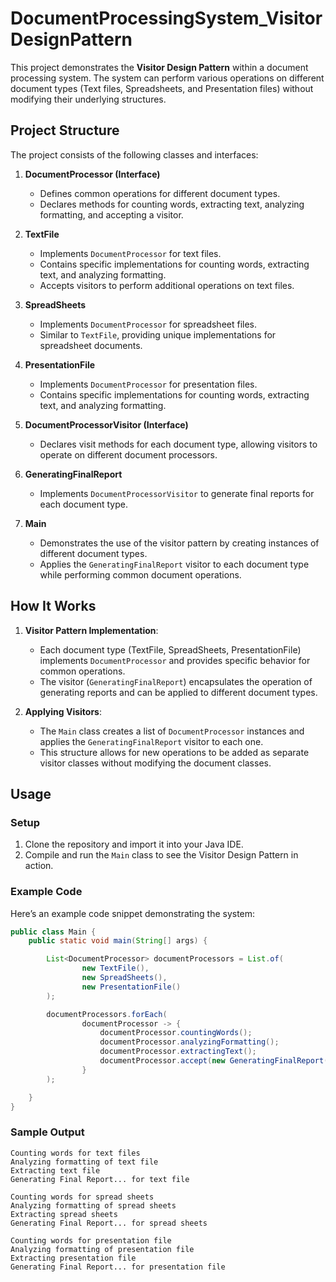 # DocumentProcessingSystem_VisitorDesignPattern

This project demonstrates the **Visitor Design Pattern** within a document processing system. The system can perform various operations on different document types (Text files, Spreadsheets, and Presentation files) without modifying their underlying structures.

## Project Structure

The project consists of the following classes and interfaces:

1. **DocumentProcessor (Interface)**
   - Defines common operations for different document types.
   - Declares methods for counting words, extracting text, analyzing formatting, and accepting a visitor.

2. **TextFile**
   - Implements `DocumentProcessor` for text files.
   - Contains specific implementations for counting words, extracting text, and analyzing formatting.
   - Accepts visitors to perform additional operations on text files.

3. **SpreadSheets**
   - Implements `DocumentProcessor` for spreadsheet files.
   - Similar to `TextFile`, providing unique implementations for spreadsheet documents.

4. **PresentationFile**
   - Implements `DocumentProcessor` for presentation files.
   - Contains specific implementations for counting words, extracting text, and analyzing formatting.

5. **DocumentProcessorVisitor (Interface)**
   - Declares visit methods for each document type, allowing visitors to operate on different document processors.

6. **GeneratingFinalReport**
   - Implements `DocumentProcessorVisitor` to generate final reports for each document type.

7. **Main**
   - Demonstrates the use of the visitor pattern by creating instances of different document types.
   - Applies the `GeneratingFinalReport` visitor to each document type while performing common document operations.

## How It Works

1. **Visitor Pattern Implementation**:
   - Each document type (TextFile, SpreadSheets, PresentationFile) implements `DocumentProcessor` and provides specific behavior for common operations.
   - The visitor (`GeneratingFinalReport`) encapsulates the operation of generating reports and can be applied to different document types.

2. **Applying Visitors**:
   - The `Main` class creates a list of `DocumentProcessor` instances and applies the `GeneratingFinalReport` visitor to each one.
   - This structure allows for new operations to be added as separate visitor classes without modifying the document classes.

## Usage

### Setup

1. Clone the repository and import it into your Java IDE.
2. Compile and run the `Main` class to see the Visitor Design Pattern in action.

### Example Code

Here’s an example code snippet demonstrating the system:

```java
public class Main {
    public static void main(String[] args) {

        List<DocumentProcessor> documentProcessors = List.of(
                new TextFile(),
                new SpreadSheets(),
                new PresentationFile()
        );

        documentProcessors.forEach(
                documentProcessor -> {
                    documentProcessor.countingWords();
                    documentProcessor.analyzingFormatting();
                    documentProcessor.extractingText();
                    documentProcessor.accept(new GeneratingFinalReport());
                }
        );

    }
}
```

### Sample Output

```plaintext
Counting words for text files
Analyzing formatting of text file
Extracting text file
Generating Final Report... for text file

Counting words for spread sheets
Analyzing formatting of spread sheets
Extracting spread sheets
Generating Final Report... for spread sheets

Counting words for presentation file
Analyzing formatting of presentation file
Extracting presentation file
Generating Final Report... for presentation file
```
